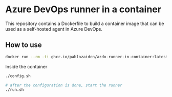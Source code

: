 # Azure DevOps runner in a container

This repository contains a Dockerfile to build a container image that can be used as a self-hosted agent in Azure DevOps.

## How to use

```bash
docker run --rm -ti ghcr.io/pablozaiden/azdo-runner-in-container:latest
```
Inside the container

```bash
./config.sh

# after the configuration is done, start the runner
./run.sh
```
